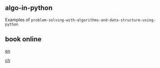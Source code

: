 
## algo-in-python

Examples of `problem-solving-with-algorithms-and-data-structure-using-python`

## book online 

[en](http://interactivepython.org/runestone/static/pythonds/index.html#)

[ch](https://github.com/facert/python-data-structure-cn)